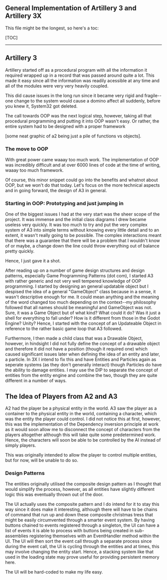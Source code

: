 ## General Implementation of Artillery 3 and Artillery 3X

This file might be the longest, so here's a toc:

[TOC]

---

## Artillery 3

Artillery started off as a procedural program with all the information it required wrapped up in a record that was passed around quite a lot. This made it easy since all the information was readily acessible at any time and all of the modules were very very heavily coupled. 

This did cause issues in the long run since it became very rigid and fragile--one change to the system would cause a domino affect all suddenly, before you knew it, System32 got deleted.

The call towards OOP was the next logical step, however, taking all that procedural programming and putting it into OOP wasn't easy. Or rather, the entire system had to be designed with a proper framework

[some neat graphic of a2 being just a pile of functions vs objects].

### The move to OOP

With great power came waaay too much work. The implementation of OOP was incredibly difficult and at over 6000 lines of code at the time of writing, waaay too much framework.

Of course, this minor snippet could go into the benefits and whatnot about OOP, but we won't do that today. Let's focus on the more technical aspects and in going forward, the design of A3 in general.

### Starting in OOP: Prototyping and just jumping in

One of the biggest issues I had at the very start was the sheer scope of the project. It was immense and the initial class diagrams I drew became useless very quickly. It was too much to try and put the very complex system of A3 into simple terms without knowing every little detail and to an extent, it wasn't really going to be possible. The complex interactions meant that there was a guarantee that there will be a problem that I wouldn't know of or maybe, a change down the line could throw everything out of balance pretty quickly.

Hence, I just gave it a shot.

After reading up on a number of game design structures and design patterns, especially Game Programming Patterns (dot com), I started A3 with rather generic and not very well tempered knowledge of OOP programming. I started by designing an general updatable object but I despised the idea of a general "GameObject" class because in a sense, it wasn't descriptive enough for me. It could mean anything and the meaning of the word changed too much depending on the context--my philosophy followed that all names should be meaningful and GameObject was not. Sure, it was a Game Object but of what kind? What could it do? Was it just a shell for everything to fall under? How is it different from those in the Godot Engine? Unity? Hence, I started with the concept of an Updateable Object in reference to the rather basic game loop that A3 followed.

Furthermore, I then made a child class that was a Drawable Object, however, in hindsight I did not fully define the concept of a drawable object and therefore it did not have a position (though it required one) which caused significant issues later when defining the idea of an entity and later, a particle. In 3X I intend to fix this and have Entities and Particles again as seperate systems (as they don't generally interact) though Particles do have the ability to damage entities. I may use the DIP to separate the concept of entities from the entity engine and combine the two, though they are quite different in a number of ways.

## The Idea of Players from A2 and A3

A2 had the player be a physical entity in the world. A3 saw the player as a container to the physical entity in the world, containing a character, which was the entity the player could control. I did not notice this at first, however, this was the implementation of the Dependency inversion principle at work as it would soon allow me to disconnect the concept of characters from the players altogether although this will take quite some predetermined work. Hence, the characters will soon be able to be controlled by the AI instead of simply players.

This was originally intended to allow the player to control multiple entities, but for now, will be unable to do so.



### Design Patterns

The entities originally utilised the composite design pattern as I thought that would simplify the process, however, as all entities have slightly different logic this was eventually thrown out of the door.

The UI actually uses the composite pattern and I do intend for it to stay this way since it does make it interesting, although there will have to be chains of command that run up and down these composite christmas tress that might be easily circumvented through a smarter event system. By having buttons chained to events registered through a singleton, the UI can have a list of events it is able to process with buttons being created in sub-assemblies registering themselves with an EventHandler method within the UI. The UI will then sort the event call through a separate process since during the event call, the UI is cycling through the entities and at times, this may involve changing the entity start. Hence, a stacking system like that used in the loading state may prove useful for providing persistent memory here.

The UI will be hard-coded to make my life easy.

